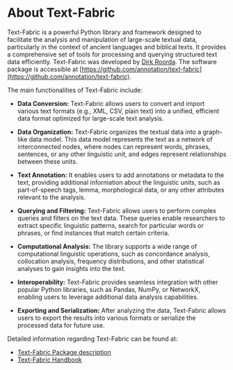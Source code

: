 # About Text-Fabric


Text-Fabric is a powerful Python library and framework designed to facilitate the analysis and manipulation of large-scale textual data, particularly in the context of ancient languages and biblical texts. It provides a comprehensive set of tools for processing and querying structured text data efficiently. Text-Fabric was developed by [Dirk Roorda](https://github.com/dirkroorda). The software package is accessible at [https://github.com/annotation/text-fabric](https://github.com/annotation/text-fabric).

The main functionalities of Text-Fabric include:

* **Data Conversion:** Text-Fabric allows users to convert and import various text formats (e.g., XML, CSV, plain text) into a unified, efficient data format optimized for large-scale text analysis.

* **Data Organization:** Text-Fabric organizes the textual data into a graph-like data model. This data model represents the text as a network of interconnected nodes, where nodes can represent words, phrases, sentences, or any other linguistic unit, and edges represent relationships between these units.

* **Text Annotation:** It enables users to add annotations or metadata to the text, providing additional information about the linguistic units, such as part-of-speech tags, lemma, morphological data, or any other attributes relevant to the analysis.

* **Querying and Filtering:** Text-Fabric allows users to perform complex queries and filters on the text data. These queries enable researchers to extract specific linguistic patterns, search for particular words or phrases, or find instances that match certain criteria.

* **Computational Analysis:** The library supports a wide range of computational linguistic operations, such as concordance analysis, collocation analysis, frequency distributions, and other statistical analyses to gain insights into the text.

* **Interoperability:** Text-Fabric provides seamless integration with other popular Python libraries, such as Pandas, NumPy, or NetworkX, enabling users to leverage additional data analysis capabilities.

* **Exporting and Serialization:** After analyzing the data, Text-Fabric allows users to export the results into various formats or serialize the processed data for future use.

Detailed information regarding Text-Fabric can be found at:
* [Text-Fabric Package description](https://annotation.github.io/text-fabric/tf/index.html)
* [Text-Fabric Handbook](https://annotation.github.io/text-fabric-book)

